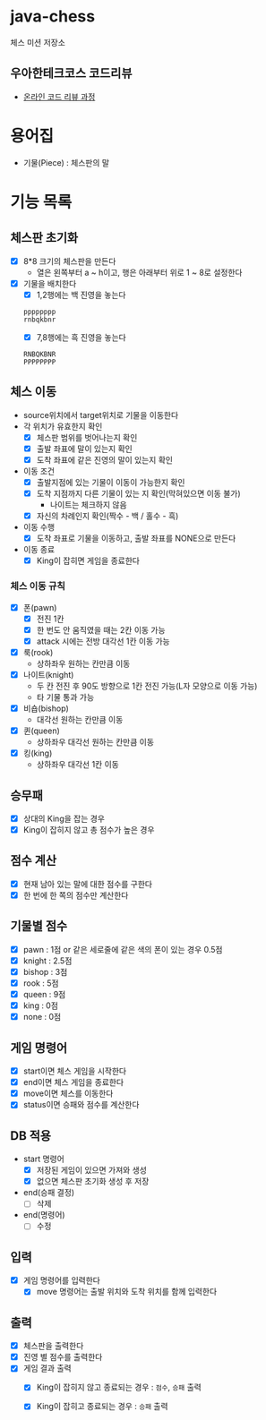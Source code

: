 # java-chess

체스 미션 저장소

## 우아한테크코스 코드리뷰

- [온라인 코드 리뷰 과정](https://github.com/woowacourse/woowacourse-docs/blob/master/maincourse/README.md)

# 용어집

- 기물(Piece) : 체스판의 말

# 기능 목록

## 체스판 초기화

- [x] 8*8 크기의 체스판을 만든다
    - 열은 왼쪽부터 a ~ h이고, 행은 아래부터 위로 1 ~ 8로 설정한다
- [x] 기물을 배치한다
    - [x] 1,2행에는 백 진영을 놓는다
  ```
  pppppppp
  rnbqkbnr
  ```
    - [x] 7,8행에는 흑 진영을 놓는다
  ```
  RNBQKBNR
  PPPPPPPP
  ```

## 체스 이동

- source위치에서 target위치로 기물을 이동한다
- 각 위치가 유효한지 확인
    - [x] 체스판 범위를 벗어나는지 확인
    - [x] 출발 좌표에 말이 있는지 확인
    - [x] 도착 좌표에 같은 진영의 말이 있는지 확인

- 이동 조건
    - [x] 출발지점에 있는 기물이 이동이 가능한지 확인
    - [x] 도착 지점까지 다른 기물이 있는 지 확인(막혀있으면 이동 불가)
        - 나이트는 체크하지 않음
    - [x] 자신의 차례인지 확인(짝수 - 백 / 홀수 - 흑)

- 이동 수행
    - [x] 도착 좌표로 기물을 이동하고, 출발 좌표를 NONE으로 만든다

- 이동 종료
    - [x] King이 잡히면 게임을 종료한다

### 체스 이동 규칙

- [x] 폰(pawn)
    - [x] 전진 1칸
    - [x] 한 번도 안 움직였을 때는 2칸 이동 가능
    - [x] attack 시에는 전방 대각선 1칸 이동 가능
- [x] 룩(rook)
    - 상하좌우 원하는 칸만큼 이동
- [x] 나이트(knight)
    - 두 칸 전진 후 90도 방향으로 1칸 전진 가능(L자 모양으로 이동 가능)
    - 타 기물 통과 가능
- [x] 비숍(bishop)
    - 대각선 원하는 칸만큼 이동
- [x] 퀸(queen)
    - 상하좌우 대각선 원하는 칸만큼 이동
- [x] 킹(king)
    - 상하좌우 대각선 1칸 이동

## 승무패

- [x] 상대의 King을 잡는 경우
- [x] King이 잡히지 않고 총 점수가 높은 경우

## 점수 계산

- [x] 현재 남아 있는 말에 대한 점수를 구한다
- [x] 한 번에 한 쪽의 점수만 계산한다

## 기물별 점수

- [x] pawn : 1점 or 같은 세로줄에 같은 색의 폰이 있는 경우 0.5점
- [x] knight : 2.5점
- [x] bishop : 3점
- [x] rook : 5점
- [x] queen : 9점
- [x] king : 0점
- [x] none : 0점

## 게임 명령어

- [x] start이면 체스 게임을 시작한다
- [x] end이면 체스 게임을 종료한다
- [x] move이면 체스를 이동한다
- [x] status이면 승패와 점수를 계산한다

## DB 적용

- start 명령어
    - [x] 저장된 게임이 있으면 가져와 생성
    - [x] 없으면 체스판 초기화 생성 후 저장
- end(승패 결정)
    - [ ] 삭제
- end(명령어)
    - [ ] 수정

## 입력

- [x] 게임 명령어를 입력한다
    - [x] move 명령어는 출발 위치와 도착 위치를 함께 입력한다

## 출력

- [x] 체스판을 출력한다
- [x] 진영 별 점수를 출력한다
- [x] 게임 결과 출력
    - [x] King이 잡히지 않고 종료되는 경우 : `점수`, `승패` 출력
    - [x] King이 잡히고 종료되는 경우 : `승패` 출력

